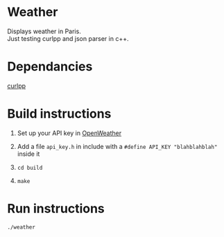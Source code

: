 # Weather

Displays weather in Paris.  
Just testing curlpp and json parser in c++.

# Dependancies

[curlpp](https://github.com/jpbarrette/curlpp)

# Build instructions

1. Set up your API key in [OpenWeather](http://openweathermap.org/api)

2. Add a file `api_key.h` in include with a `#define API_KEY "blahblahblah"` inside it

3. `cd build`

4. `make`

# Run instructions

`./weather`

